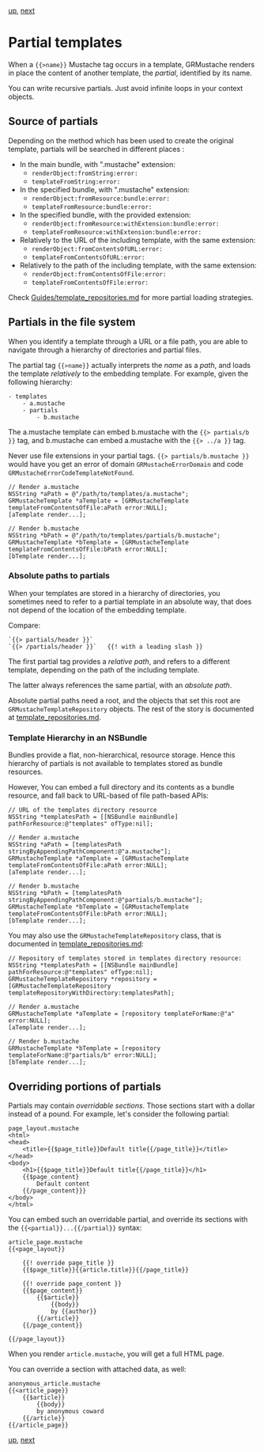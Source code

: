 [up](introduction.md), [next](template_repositories.md)

Partial templates
=================

When a `{{>name}}` Mustache tag occurs in a template, GRMustache renders in place the content of another template, the *partial*, identified by its name.

You can write recursive partials. Just avoid infinite loops in your context objects.


Source of partials
------------------

Depending on the method which has been used to create the original template, partials will be searched in different places :

- In the main bundle, with ".mustache" extension:
    - `renderObject:fromString:error:`
    - `templateFromString:error:`
- In the specified bundle, with ".mustache" extension:
    - `renderObject:fromResource:bundle:error:`
    - `templateFromResource:bundle:error:`
- In the specified bundle, with the provided extension:
    - `renderObject:fromResource:withExtension:bundle:error:`
    - `templateFromResource:withExtension:bundle:error:`
- Relatively to the URL of the including template, with the same extension:
    - `renderObject:fromContentsOfURL:error:`
    - `templateFromContentsOfURL:error:`
- Relatively to the path of the including template, with the same extension:
    - `renderObject:fromContentsOfFile:error:`
    - `templateFromContentsOfFile:error:`

Check [Guides/template_repositories.md](template_repositories.md) for more partial loading strategies.


Partials in the file system
---------------------------

When you identify a template through a URL or a file path, you are able to navigate through a hierarchy of directories and partial files.

The partial tag `{{>name}}` actually interprets the *name* as a *path*, and loads the template *relatively* to the embedding template. For example, given the following hierarchy:

    - templates
        - a.mustache
        - partials
            - b.mustache

The a.mustache template can embed b.mustache with the `{{> partials/b }}` tag, and b.mustache can embed a.mustache with the `{{> ../a }}` tag.

Never use file extensions in your partial tags. `{{> partials/b.mustache }}` would have you get an error of domain `GRMustacheErrorDomain` and code `GRMustacheErrorCodeTemplateNotFound`. 

```objc
// Render a.mustache
NSString *aPath = @"/path/to/templates/a.mustache";
GRMustacheTemplate *aTemplate = [GRMustacheTemplate templateFromContentsOfFile:aPath error:NULL];
[aTemplate render...];

// Render b.mustache
NSString *bPath = @"/path/to/templates/partials/b.mustache";
GRMustacheTemplate *bTemplate = [GRMustacheTemplate templateFromContentsOfFile:bPath error:NULL];
[bTemplate render...];
```

### Absolute paths to partials

When your templates are stored in a hierarchy of directories, you sometimes need to refer to a partial template in an absolute way, that does not depend of the location of the embedding template.

Compare:

    `{{> partials/header }}`
    `{{> /partials/header }}`   {{! with a leading slash }}

The first partial tag provides a *relative path*, and refers to a different template, depending on the path of the including template.

The latter always references the same partial, with an *absolute path*.

Absolute partial paths need a root, and the objects that set this root are `GRMustacheTemplateRepository` objects. The rest of the story is documented at [template_repositories.md](template_repositories.md).

### Template Hierarchy in an NSBundle

Bundles provide a flat, non-hierarchical, resource storage. Hence this hierarchy of partials is not available to templates stored as bundle resources.

However, You can embed a full directory and its contents as a bundle resource, and fall back to URL-based of file path-based APIs:

```objc
// URL of the templates directory resource
NSString *templatesPath = [[NSBundle mainBundle] pathForResource:@"templates" ofType:nil];

// Render a.mustache
NSString *aPath = [templatesPath stringByAppendingPathComponent:@"a.mustache"];
GRMustacheTemplate *aTemplate = [GRMustacheTemplate templateFromContentsOfFile:aPath error:NULL];
[aTemplate render...];

// Render b.mustache
NSString *bPath = [templatesPath stringByAppendingPathComponent:@"partials/b.mustache"];
GRMustacheTemplate *bTemplate = [GRMustacheTemplate templateFromContentsOfFile:bPath error:NULL];
[bTemplate render...];
```

You may also use the `GRMustacheTemplateRepository` class, that is documented in [template_repositories.md](template_repositories.md):

```objc
// Repository of templates stored in templates directory resource:
NSString *templatesPath = [[NSBundle mainBundle] pathForResource:@"templates" ofType:nil];
GRMustacheTemplateRepository *repository = [GRMustacheTemplateRepository templateRepositoryWithDirectory:templatesPath];

// Render a.mustache
GRMustacheTemplate *aTemplate = [repository templateForName:@"a" error:NULL];
[aTemplate render...];

// Render b.mustache
GRMustacheTemplate *bTemplate = [repository templateForName:@"partials/b" error:NULL];
[bTemplate render...];
```

Overriding portions of partials
-------------------------------

Partials may contain *overridable sections*. Those sections start with a dollar instead of a pound. For example, let's consider the following partial:

    page_layout.mustache
    <html>
    <head>
        <title>{{$page_title}}Default title{{/page_title}}</title>
    </head>
    <body>
        <h1>{{$page_title}}Default title{{/page_title}}</h1>
        {{$page_content}
            Default content
        {{/page_content}}}
    </body>
    </html>

You can embed such an overridable partial, and override its sections with the `{{<partial}}...{{/partial}}` syntax:

    article_page.mustache
    {{<page_layout}}
    
        {{! override page_title }}
        {{$page_title}}{{article.title}}{{/page_title}}
        
        {{! override page_content }}
        {{$page_content}}
            {{$article}}
                {{body}}
                by {{author}}
            {{/article}}
        {{/page_content}}
        
    {{/page_layout}}

When you render `article.mustache`, you will get a full HTML page.

You can override a section with attached data, as well:

    anonymous_article.mustache
    {{<article_page}}
        {{$article}}
            {{body}}
            by anonymous coward
        {{/article}}
    {{/article_page}}

[up](introduction.md), [next](template_repositories.md)

